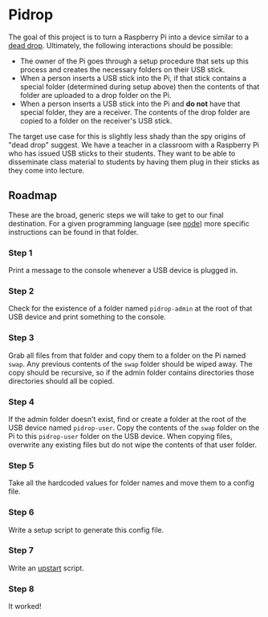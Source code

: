 # Pidrop

The goal of this project is to turn a Raspberry Pi into a device similar to a [dead drop](http://en.wikipedia.org/wiki/Dead_drop). Ultimately, the following interactions should be possible:

- The owner of the Pi goes through a setup procedure that sets up this process and creates the necessary folders on their USB stick.
- When a person inserts a USB stick into the Pi, if that stick contains a special folder (determined during setup above) then the contents of that folder are uploaded to a drop folder on the Pi.
- When a person inserts a USB stick into the Pi and **do not** have that special folder, they are a receiver. The contents of the drop folder are copied to a folder on the receiver's USB stick.

The target use case for this is slightly less shady than the spy origins of "dead drop" suggest. We have a teacher in a classroom with a Raspberry Pi who has issued USB sticks to their students. They want to be able to disseminate class material to students by having them plug in their sticks as they come into lecture.

## Roadmap

These are the broad, generic steps we will take to get to our final destination. For a given programming language (see [node](https://github.com/imakewebthings/pidrop/tree/master/node)) more specific instructions can be found in that folder.

### Step 1

Print a message to the console whenever a USB device is plugged in.

### Step 2

Check for the existence of a folder named `pidrop-admin` at the root of that USB device and print something to the console.

### Step 3

Grab all files from that folder and copy them to a folder on the Pi named `swap`. Any previous contents of the `swap` folder should be wiped away. The copy should be recursive, so if the admin folder contains directories those directories should all be copied.

### Step 4

If the admin folder doesn't exist, find or create a folder at the root of the USB device named `pidrop-user`. Copy the contents of the `swap` folder on the Pi to this `pidrop-user` folder on the USB device. When copying files, overwrite any existing files but do not wipe the contents of that user folder.

### Step 5

Take all the hardcoded values for folder names and move them to a config file.

### Step 6

Write a setup script to generate this config file.

### Step 7

Write an [upstart](http://upstart.ubuntu.com/) script.

### Step 8

It worked! 
